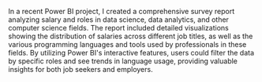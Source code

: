 In a recent Power BI project, I created a comprehensive survey report analyzing salary and roles in data science, data analytics, and other computer science fields. The report included detailed visualizations showing the distribution of salaries across different job titles, as well as the various programming languages and tools used by professionals in these fields. By utilizing Power BI's interactive features, users could filter the data by specific roles and see trends in language usage, providing valuable insights for both job seekers and employers.

